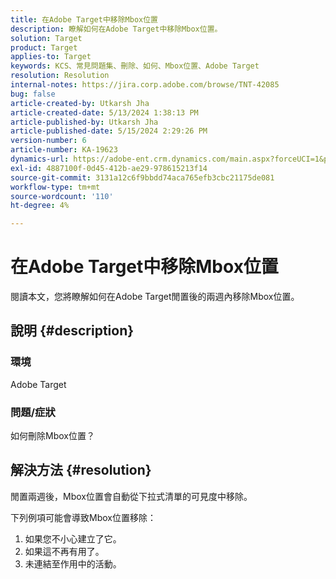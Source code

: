```yaml
---
title: 在Adobe Target中移除Mbox位置
description: 瞭解如何在Adobe Target中移除Mbox位置。
solution: Target
product: Target
applies-to: Target
keywords: KCS、常見問題集、刪除、如何、Mbox位置、Adobe Target
resolution: Resolution
internal-notes: https://jira.corp.adobe.com/browse/TNT-42085
bug: false
article-created-by: Utkarsh Jha
article-created-date: 5/13/2024 1:38:13 PM
article-published-by: Utkarsh Jha
article-published-date: 5/15/2024 2:29:26 PM
version-number: 6
article-number: KA-19623
dynamics-url: https://adobe-ent.crm.dynamics.com/main.aspx?forceUCI=1&pagetype=entityrecord&etn=knowledgearticle&id=0db8f904-2e11-ef11-9f8a-6045bd006c82
exl-id: 4887100f-0d45-412b-ae29-978615213f14
source-git-commit: 3131a12c6f9bbdd74aca765efb3cbc21175de081
workflow-type: tm+mt
source-wordcount: '110'
ht-degree: 4%

---
```


# 在Adobe Target中移除Mbox位置


閱讀本文，您將瞭解如何在Adobe Target閒置後的兩週內移除Mbox位置。

## 說明 {#description}


### 環境

Adobe Target

### 問題/症狀

如何刪除Mbox位置？


## 解決方法 {#resolution}


閒置兩週後，Mbox位置會自動從下拉式清單的可見度中移除。

下列例項可能會導致Mbox位置移除：

1. 如果您不小心建立了它。
2. 如果這不再有用了。
3. 未連結至作用中的活動。

